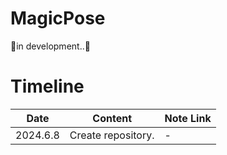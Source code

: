 # MagicPose

🌟in development..🌟

# Timeline
|Date|Content|Note Link|
------|-----|-----
|2024.6.8| Create repository. | - |

